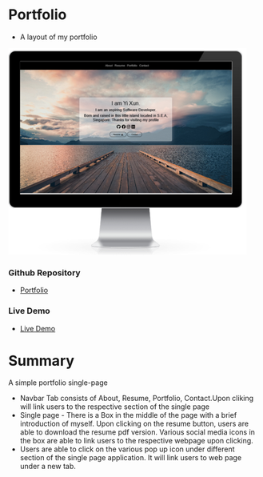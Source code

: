 # Portfolio

* A layout of my portfolio

![Web_view](./images/mockView.png)

### Github Repository
- [Portfolio](https://github.com/xunne899/portfolio) 

### Live Demo
-  [Live Demo](https://tech-talent-22.herokuapp.com/)

# Summary
A simple portfolio single-page

* Navbar Tab consists of About, Resume, Portfolio, Contact.Upon cliking will link users to the respective section of the single page
* Single page - There is a Box in the middle of the page with a brief introduction of myself. Upon clicking on the resume button, users are able to download the resume pdf version. Various social media icons in the box are able to link users to the respective webpage upon clicking.
* Users are able to click on the various pop up icon under different section of the single page application. It will link users to web page under a new tab.